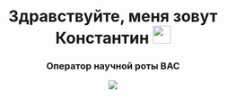 <h1 align="center">Здравствуйте, меня зовут Константин</a> 
<img src="https://github.com/blackcater/blackcater/raw/main/images/Hi.gif" height="32"/></h1>
<h3 align="center">Оператор научной роты ВАС</h3>
<p align="center">
  <img src="https://readme-typing-svg.demolab.com/?lines=digital+twin+of+a+future+officer&font=Fira%20Code&center=true&width=400&height=50&duration=4000&pause=1000">
</p>
